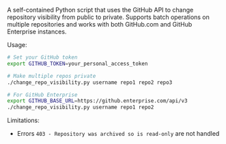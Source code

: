 A self-contained Python script that uses the GitHub API to change repository
visibility from public to private. Supports batch operations on multiple
repositories and works with both GitHub.com and GitHub Enterprise instances.

Usage:

```bash
# Set your GitHub token
export GITHUB_TOKEN=your_personal_access_token

# Make multiple repos private
./change_repo_visibility.py username repo1 repo2 repo3

# For GitHub Enterprise
export GITHUB_BASE_URL=https://github.enterprise.com/api/v3
./change_repo_visibility.py username repo1 repo2
```

Limitations:

- Errors `403 - Repository was archived so is read-only` are not handled

